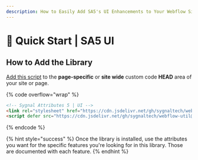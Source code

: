 ```yaml
---
description: How to Easily Add SA5's UI Enhancements to Your Webflow Site
---
```


# 🚀 Quick Start | SA5 UI

## How to Add the Library <a href="#step-1---add-the-library" id="step-1---add-the-library"></a>

[Add this script](../overview/how-to-add-custom-code.md) to the **page-specific** or **site wide** custom code **HEAD** area of your site or page.&#x20;

{% code overflow="wrap" %}
```html
<!-- Sygnal Attributes 5 | UI --> 
<link rel="stylesheet" href="https://cdn.jsdelivr.net/gh/sygnaltech/webflow-util@5.2.11/dist/css/webflow-ui.css">
<script defer src="https://cdn.jsdelivr.net/gh/sygnaltech/webflow-util@5.2.11/dist/nocode/webflow-ui.js"></script>
```
{% endcode %}

{% hint style="success" %}
Once the library is installed, use the attributes you want for the specific features you're looking for in this library. Those are documented with each feature.&#x20;
{% endhint %}

